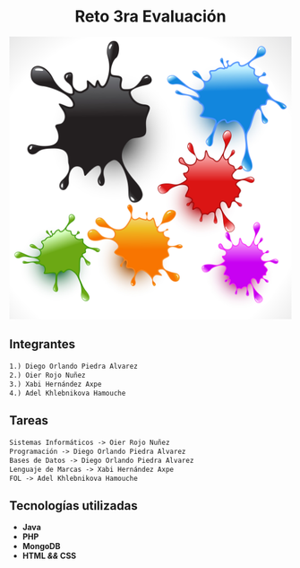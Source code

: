 <h1 align="center"> Reto 3ra Evaluación </h1>

![colores|100](SplashCollection_1.jpg)

## Integrantes

    1.) Diego Orlando Piedra Alvarez
    2.) Oier Rojo Nuñez
    3.) Xabi Hernández Axpe
    4.) Adel Khlebnikova Hamouche

## Tareas

    Sistemas Informáticos -> Oier Rojo Nuñez
    Programación -> Diego Orlando Piedra Alvarez    
    Bases de Datos -> Diego Orlando Piedra Alvarez
    Lenguaje de Marcas -> Xabi Hernández Axpe
    FOL -> Adel Khlebnikova Hamouche

## Tecnologías utilizadas
- **Java**
- **PHP**
- **MongoDB**
- **HTML *&&* CSS**




